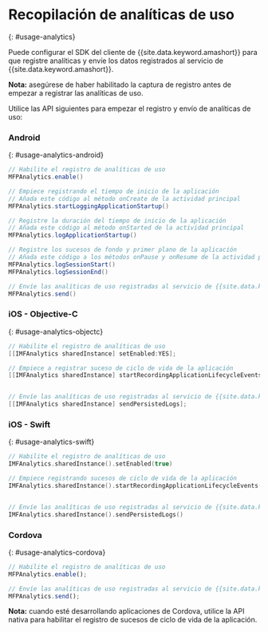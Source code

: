 # Recopilación de analíticas de uso
{: #usage-analytics}

Puede configurar el SDK del cliente de {{site.data.keyword.amashort}} para que registre analíticas y envíe los datos registrados al servicio de {{site.data.keyword.amashort}}.

**Nota:** asegúrese de haber habilitado la captura de registro antes de empezar a registrar las analíticas de uso. 

Utilice las API siguientes para empezar el registro y envío de analíticas de uso:

### Android
{: #usage-analytics-android}

```Java
// Habilite el registro de analíticas de uso
MFPAnalytics.enable()

// Empiece registrando el tiempo de inicio de la aplicación
// Añada este código al método onCreate de la actividad principal
MFPAnalytics.startLoggingApplicationStartup()

// Registre la duración del tiempo de inicio de la aplicación
// Añada este código al método onStarted de la actividad principal
MFPAnalytics.logApplicationStartup()

// Registre los sucesos de fondo y primer plano de la aplicación
// Añada este código a los métodos onPause y onResume de la actividad principal
MFPAnalytics.logSessionStart()
MFPAnalytics.logSessionEnd()

// Envíe las analíticas de uso registradas al servicio de {{site.data.keyword.amashort}}
MFPAnalytics.send()
```

### iOS - Objective-C
{: #usage-analytics-objectc}

```Objective-C
// Habilite el registro de analíticas de uso
[[IMFAnalytics sharedInstance] setEnabled:YES];

// Empiece a registrar suceso de ciclo de vida de la aplicación
[[IMFAnalytics sharedInstance] startRecordingApplicationLifecycleEvents];


// Envíe las analíticas de uso registradas al servicio de {{site.data.keyword.amashort}}
[[IMFAnalytics sharedInstance] sendPersistedLogs];
```

### iOS - Swift
{: #usage-analytics-swift}

```Swift
// Habilite el registro de analíticas de uso
IMFAnalytics.sharedInstance().setEnabled(true)

// Empiece registrando sucesos de ciclo de vida de la aplicación
IMFAnalytics.sharedInstance().startRecordingApplicationLifecycleEvents()


// Envíe las analíticas de uso registradas al servicio de {{site.data.keyword.amashort}}
IMFAnalytics.sharedInstance().sendPersistedLogs()
```

### Cordova
{: #usage-analytics-cordova}

```JavaScript
// Habilite el registro de analíticas de uso
MFPAnalytics.enable();

// Envíe las analíticas de uso registradas al servicio de {{site.data.keyword.amashort}}
MFPAnalytics.send();
```
**Nota:** cuando esté desarrollando aplicaciones de Cordova, utilice la API nativa para habilitar el registro de sucesos de ciclo de vida de la aplicación. 
